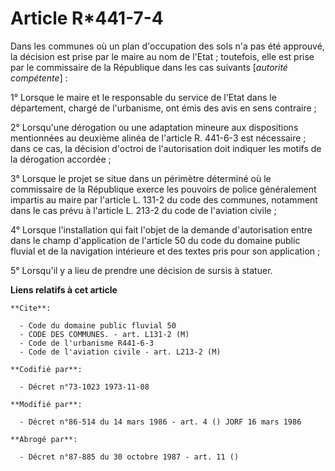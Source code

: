 # Article R*441-7-4

Dans les communes où un plan d'occupation des sols n'a pas été approuvé, la décision est prise par le maire au nom de
l'Etat ; toutefois, elle est prise par le commissaire de la République dans les cas suivants [*autorité compétente*] :

1° Lorsque le maire et le responsable du service de l'Etat dans le département, chargé de l'urbanisme, ont émis des avis en
sens contraire ;

2° Lorsqu'une dérogation ou une adaptation mineure aux dispositions mentionnées au deuxième alinéa de l'article R. 441-6-3
est nécessaire ; dans ce cas, la décision d'octroi de l'autorisation doit indiquer les motifs de la dérogation accordée ;

3° Lorsque le projet se situe dans un périmètre déterminé où le commissaire de la République exerce les pouvoirs de police
généralement impartis au maire par l'article L. 131-2 du code des communes, notamment dans le cas prévu à l'article L. 213-2
du code de l'aviation civile ;

4° Lorsque l'installation qui fait l'objet de la demande d'autorisation entre dans le champ d'application de l'article 50 du
code du domaine public fluvial et de la navigation intérieure et des textes pris pour son application ;

5° Lorsqu'il y a lieu de prendre une décision de sursis à statuer.

**Liens relatifs à cet article**

	**Cite**:

	  - Code du domaine public fluvial 50
	  - CODE DES COMMUNES. - art. L131-2 (M)
	  - Code de l'urbanisme R441-6-3
	  - Code de l'aviation civile - art. L213-2 (M)

	**Codifié par**:

	  - Décret n°73-1023 1973-11-08

	**Modifié par**:

	  - Décret n°86-514 du 14 mars 1986 - art. 4 () JORF 16 mars 1986

	**Abrogé par**:

	  - Décret n°87-885 du 30 octobre 1987 - art. 11 ()
